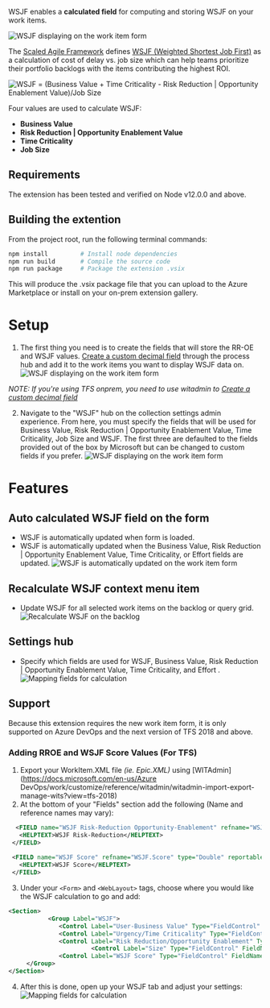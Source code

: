 
WSJF enables a **calculated field** for computing and storing WSJF on your work items.

![WSJF displaying on the work item form](marketplace/WSJF_on_form.png)

The [Scaled Agile Framework](http://www.scaledagileframework.com) defines [WSJF (Weighted Shortest Job First)](http://www.scaledagileframework.com/wsjf/) as a calculation of cost of delay vs. job size which can help teams prioritize their portfolio backlogs with the items contributing the highest ROI.

![WSJF = (Business Value + Time Criticality - Risk Reduction | Opportunity Enablement Value)/Job Size](http://www.scaledagileframework.com/wp-content/uploads/2014/07/Figure-2.-A-formula-for-calculating-WSJF.png)

Four values are used to calculate WSJF:
* **Business Value**
* **Risk Reduction | Opportunity Enablement Value**
* **Time Criticality** 
* **Job Size**

## Requirements

The extension has been tested and verified on Node v12.0.0 and above.

## Building the extention

From the project root, run the following terminal commands:

```bash
npm install         # Install node dependencies
npm run build       # Compile the source code
npm run package     # Package the extension .vsix
```

This will produce the .vsix package file that you can upload to the Azure Marketplace or install on your on-prem extension gallery.

# Setup
1. The first thing you need is to create the fields that will store the RR-OE and WSJF values.  [Create a custom decimal field](https://www.visualstudio.com/en-us/docs/work/process/customize-process-field#add-a-custom-field) through the process hub and add it to the work items you want to display WSJF data on.
![WSJF displaying on the work item form](marketplace/CreateField.png)

*NOTE: If you're using TFS onprem, you need to use witadmin to [Create a custom decimal field](https://www.visualstudio.com/en-us/docs/work/customize/add-modify-field#to-add-a-custom-field)*

2. Navigate to the "WSJF" hub on the collection settings admin experience.  From here, you must specify the fields that will be used for Business Value, Risk Reduction | Opportunity Enablement Value, Time Criticality, Job Size and WSJF.  The first three are defaulted to the fields provided out of the box by Microsoft but can be changed to custom fields if you prefer.
![WSJF displaying on the work item form](marketplace/Settings.png)

# Features
## Auto calculated WSJF field on the form
* WSJF is automatically updated when form is loaded.
* WSJF is automatically updated when the Business Value, Risk Reduction | Opportunity Enablement Value, Time Criticality, or Effort fields are updated.
![WSJF is automatically updated on the work item form](marketplace/AutoCalcWSJF.gif)

## Recalculate WSJF context menu item
* Update WSJF for all selected work items on the backlog or query grid.
![Recalculate WSJF on the backlog](marketplace/Recalculate.gif)

## Settings hub
* Specify which fields are used for WSJF, Business Value, Risk Reduction | Opportunity Enablement Value, Time Criticality, and Effort .
![Mapping fields for calculation](marketplace/Settings.gif)

## Support
Because this extension requires the new work item form, it is only supported on Azure DevOps and the next version of TFS 2018 and above.
 
 ### Adding RROE and WSJF Score Values (For TFS) ###
 
 1. Export your WorkItem.XML file *(ie. Epic.XML)* using [WITAdmin](https://docs.microsoft.com/en-us/Azure DevOps/work/customize/reference/witadmin/witadmin-import-export-manage-wits?view=tfs-2018)
 2. At the bottom of your "Fields" section add the following (Name and reference names may vary):
 
``` xml
  <FIELD name="WSJF Risk-Reduction Opportunity-Enablement" refname="WSJF.RROEValue" type="Integer" reportable="dimension">
   <HELPTEXT>WSJF Risk-Reduction</HELPTEXT>
 </FIELD>
 
 <FIELD name="WSJF Score" refname="WSJF.Score" type="Double" reportable="dimension">
   <HELPTEXT>WSJF Score</HELPTEXT>
 </FIELD> 
```
3. Under your 
`<Form>` and `<WebLayout>` tags, choose where you would like the WSJF calculation to go and add:

```xml
<Section>
		   <Group Label="WSJF">
              <Control Label="User-Business Value" Type="FieldControl" FieldName="Microsoft.Azure DevOps.Common.BusinessValue" EmptyText="[Numbered Value]" />
              <Control Label="Urgency/Time Criticality" Type="FieldControl" FieldName="Microsoft.Azure DevOps.Common.TimeCriticality" EmptyText="[Numbered Value]" />
              <Control Label="Risk Reduction/Opportunity Enablement" Type="FieldControl" FieldName="WSJF.RROEValue" EmptyText="[Numbered Value]" />
			           <Control Label="Size" Type="FieldControl" FieldName="Microsoft.Azure DevOps.Scheduling.Effort" EmptyText="[Numbered Value]" />
              <Control Label="WSJF Score" Type="FieldControl" FieldName="WSJF.Value" EmptyText="[Numbered Value]" />
     </Group>
</Section>
```
4. After this is done, open up your WSJF tab and adjust your settings:
![Mapping fields for calculation](marketplace/Settings.png)
